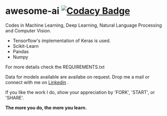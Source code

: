 # awesome-ai [![Codacy Badge](https://api.codacy.com/project/badge/Grade/8497c0a4b0d8455e87d837c33d5ae939)](https://www.codacy.com/app/nityansuman/awesome-ai?utm_source=github.com&amp;utm_medium=referral&amp;utm_content=nityansuman/awesome-ai&amp;utm_campaign=Badge_Grade)

Codes in Machine Learning, Deep Learning, Natural Language Processing and Computer Vision.

+ Tensorflow's implementation of Keras is used.
+ Scikit-Learn
+ Pandas
+ Numpy

For more details check the REQUIREMENTS.txt


Data for models available are availabe on request. Drop me a mail or connect with me on [Linkedin](https://linkedin.com/in/kumar-nityan-suman/) .

If you like the work I do, show your appreciation by 'FORK', 'START', or 'SHARE'.

<b> The more you do, the more you learn. </b>
